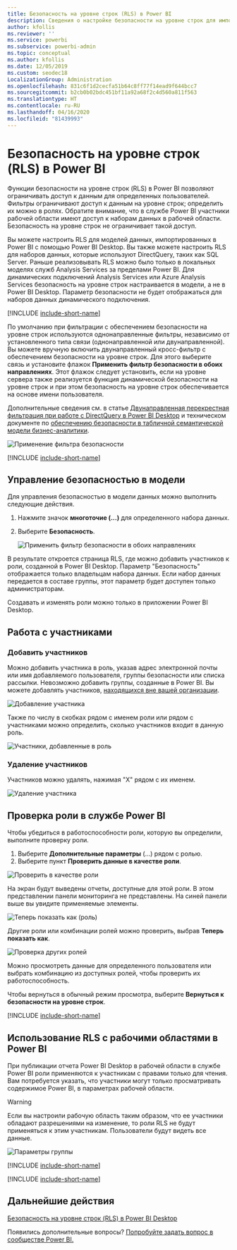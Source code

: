 ```yaml
---
title: Безопасность на уровне строк (RLS) в Power BI
description: Сведения о настройке безопасности на уровне строк для импортированных наборов данных и DirectQuery в службе Power BI.
author: kfollis
ms.reviewer: ''
ms.service: powerbi
ms.subservice: powerbi-admin
ms.topic: conceptual
ms.author: kfollis
ms.date: 12/05/2019
ms.custom: seodec18
LocalizationGroup: Administration
ms.openlocfilehash: 831c6f1d2cecfa51b64c8ff77f14ead9f644bcc7
ms.sourcegitcommit: b2cb0b02bdc451bf11a92a68f2c4d560a811f563
ms.translationtype: HT
ms.contentlocale: ru-RU
ms.lasthandoff: 04/16/2020
ms.locfileid: "81439993"
---
```

# <a name="row-level-security-rls-with-power-bi"></a>Безопасность на уровне строк (RLS) в Power BI

Функции безопасности на уровне строк (RLS) в Power BI позволяют ограничивать доступ к данным для определенных пользователей. Фильтры ограничивают доступ к данным на уровне строк; определить их можно в ролях. Обратите внимание, что в службе Power BI участники рабочей области имеют доступ к наборам данных в рабочей области. Безопасность на уровне строк не ограничивает такой доступ.

Вы можете настроить RLS для моделей данных, импортированных в Power BI с помощью Power BI Desktop. Вы также можете настроить RLS для наборов данных, которые используют DirectQuery, таких как SQL Server. Раньше реализовывать RLS можно было только в локальных моделях служб Analysis Services за пределами Power BI. Для динамических подключений Analysis Services или Azure Analysis Services безопасность на уровне строк настраивается в модели, а не в Power BI Desktop. Параметр безопасности не будет отображаться для наборов данных динамического подключения.

[!INCLUDE [include-short-name](./includes/rls-desktop-define-roles.md)]

По умолчанию при фильтрации с обеспечением безопасности на уровне строк используются однонаправленные фильтры, независимо от установленного типа связи (однонаправленной или двунаправленной). Вы можете вручную включить двунаправленный кросс-фильтр с обеспечением безопасности на уровне строк. Для этого выберите связь и установите флажок **Применить фильтр безопасности в обоих направлениях**. Этот флажок следует установить, если на уровне сервера также реализуется функция динамической безопасности на уровне строк и при этом безопасность на уровне строк обеспечивается на основе имени пользователя.

Дополнительные сведения см. в статье [Двунаправленная перекрестная фильтрация при работе с DirectQuery в Power BI Desktop](desktop-bidirectional-filtering.md) и техническом документе по [обеспечению безопасности в табличной семантической модели бизнес-аналитики](https://download.microsoft.com/download/D/2/0/D20E1C5F-72EA-4505-9F26-FEF9550EFD44/Securing%20the%20Tabular%20BI%20Semantic%20Model.docx).

![Применение фильтра безопасности](media/service-admin-rls/rls-apply-security-filter.png)


[!INCLUDE [include-short-name](./includes/rls-desktop-view-as-roles.md)]

## <a name="manage-security-on-your-model"></a>Управление безопасностью в модели

Для управления безопасностью в модели данных можно выполнить следующие действия.

1. Нажмите значок **многоточие (...)** для определенного набора данных.
2. Выберите **Безопасность**.
   
   ![Применить фильтр безопасности в обоих направлениях](media/service-admin-rls/rls-security.png)

В результате откроется страница RLS, где можно добавить участников к роли, созданной в Power BI Desktop. Параметр "Безопасность" отображается только владельцам набора данных. Если набор данных передается в составе группы, этот параметр будет доступен только администраторам. 

Создавать и изменять роли можно только в приложении Power BI Desktop.

## <a name="working-with-members"></a>Работа с участниками

### <a name="add-members"></a>Добавить участников

Можно добавить участника в роль, указав адрес электронной почты или имя добавляемого пользователя, группы безопасности или списка рассылки. Невозможно добавить группы, созданные в Power BI. Вы можете добавлять участников, [находящихся вне вашей организации](whitepaper-azure-b2b-power-bi.md#data-security-for-external-partners).

![Добавление участника](media/service-admin-rls/rls-add-member.png)

Также по числу в скобках рядом с именем роли или рядом с участниками можно определить, сколько участников входит в данную роль.

![Участники, добавленные в роль](media/service-admin-rls/rls-member-count.png)

### <a name="remove-members"></a>Удаление участников

Участников можно удалять, нажимая "X" рядом с их именем. 

![Удаление участника](media/service-admin-rls/rls-remove-member.png)

## <a name="validating-the-role-within-the-power-bi-service"></a>Проверка роли в службе Power BI

Чтобы убедиться в работоспособности роли, которую вы определили, выполните проверку роли. 

1. Выберите **Дополнительные параметры** (...) рядом с ролью.
2. Выберите пункт **Проверить данные в качестве роли**.

![Проверить в качестве роли](media/service-admin-rls/rls-test-role.png)

На экран будут выведены отчеты, доступные для этой роли. В этом представлении панели мониторинга не представлены. На синей панели выше вы увидите применяемые элементы.

![Теперь показать как (роль)](media/service-admin-rls/rls-test-role2.png)

Другие роли или комбинации ролей можно проверить, выбрав **Теперь показать как**.

![Проверка других ролей](media/service-admin-rls/rls-test-role3.png)

Можно просмотреть данные для определенного пользователя или выбрать комбинацию из доступных ролей, чтобы проверить их работоспособность. 

Чтобы вернуться в обычный режим просмотра, выберите **Вернуться к безопасности на уровне строк**.

[!INCLUDE [include-short-name](./includes/rls-usernames.md)]

## <a name="using-rls-with-workspaces-in-power-bi"></a>Использование RLS с рабочими областями в Power BI

При публикации отчета Power BI Desktop в рабочей области в службе Power BI роли применяются к участникам с правами только для чтения. Вам потребуется указать, что участники могут только просматривать содержимое Power BI, в параметрах рабочей области.

> [!WARNING]
> Если вы настроили рабочую область таким образом, что ее участники обладают разрешениями на изменение, то роли RLS не будут применяться к этим участникам. Пользователи будут видеть все данные.

![Параметры группы](media/service-admin-rls/rls-group-settings.png)

[!INCLUDE [include-short-name](./includes/rls-limitations.md)]

[!INCLUDE [include-short-name](./includes/rls-faq.md)]

## <a name="next-steps"></a>Дальнейшие действия
[Безопасность на уровне строк (RLS) в Power BI Desktop](desktop-rls.md)  

Появились дополнительные вопросы? [Попробуйте задать вопрос в сообществе Power BI.](https://community.powerbi.com/)
